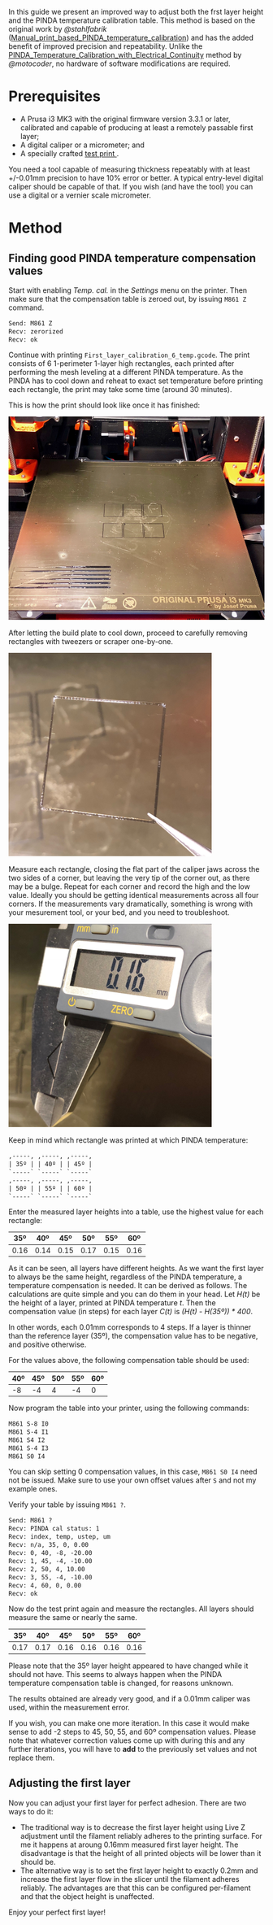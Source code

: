 In this guide we present an improved way to adjust both the frst layer height and the PINDA temperature calibration table. This method is based on the original work by _@stahlfabrik_ ([Manual_print_based_PINDA_temperature_calibration](Manual_print_based_PINDA_temperature_calibration.md)) and has the added benefit of improved precision and repeatability. Unlike the [PINDA_Temperature_Calibration_with_Electrical_Continuity](PINDA_Temperature_Calibration_with_Electrical_Continuity.md) method by _@motocoder_, no hardware of software modifications are required.

# Prerequisites

- A Prusa i3 MK3 with the original firmware version 3.3.1 or later, calibrated and capable of producing at least a remotely passable first layer;
- A digital caliper or a micrometer; and
- A specially crafted [test print ](files/First_layer_calibration_6_temp.gcode "wikilink").

You need a tool capable of measuring thickness repeatably with at least +/-0.01mm precision to have 10% error or better. A typical entry-level digital caliper should be capable of that. If you wish (and have the tool) you can use a digital or a vernier scale micrometer.

# Method

## Finding good PINDA temperature compensation values

Start with enabling _Temp. cal._ in the _Settings_ menu on the printer. Then make sure that the compensation table is zeroed out, by issuing `M861 Z` command.

```
Send: M861 Z
Recv: zerorized
Recv: ok
```

Continue with printing `First_layer_calibration_6_temp.gcode`. The print consists of 6 1-perimeter 1-layer high rectangles, each printed after performing the mesh leveling at a different PINDA temperature. As the PINDA has to cool down and reheat to exact set temperature before printing each rectangle, the print may take some time (around 30 minutes). 

This is how the print should look like once it has finished:

<img src="images/First_layer_and_PINDA_temperature_calibration_with_calipers/Print.jpg" title="Print overview" alt="Print overview" height="400" />

After letting the build plate to cool down, proceed to carefully removing rectangles with tweezers or scraper one-by-one.

<img src="images/First_layer_and_PINDA_temperature_calibration_with_calipers/Specimen.jpg" title="Specimen" alt="Specimen" height="400" />

Measure each rectangle, closing the flat part of the caliper jaws across the two sides of a corner, but leaving the very tip of the corner out, as there may be a bulge. Repeat for each corner and record the high and the low value. Ideally you should be getting identical measurements across all four corners. If the measurements vary dramatically, something is wrong with your mesurement tool, or your bed, and you need to troubleshoot.

<img src="images/First_layer_and_PINDA_temperature_calibration_with_calipers/Measuring.jpg" title="Measuring" alt="Measuring" height="400" />

Keep in mind which rectangle was printed at which PINDA temperature:

```
,-----, ,-----, ,-----,
| 35º | | 40º | | 45º |
`-----` `-----` `-----`
,-----, ,-----, ,-----,
| 50º | | 55º | | 60º |
`-----` `-----` `-----`
```

Enter the measured layer heights into a table, use the highest value for each rectangle:

35º | 40º | 45º | 50º | 55º | 60º
----|-----|-----|-----|-----|----
0.16| 0.14| 0.15| 0.17| 0.15|0.16

As it can be seen, all layers have different heights. As we want the first layer to always be the same height, regardless of the PINDA temperature, a temperature compensation is needed. It can be derived as follows. The calculations are quite simple and you can do them in your head. Let _H(t)_ be the height of a layer, printed at PINDA temperature _t_. Then the compensation value (in steps) for each layer _C(t)_ is _(H(t) - H(35º)) * 400_.

In other words, each 0.01mm corresponds to 4 steps. If a layer is thinner than the reference layer (35º), the compensation value has to be negative, and positive otherwise.

For the values above, the following compensation table should be used:

40º | 45º | 50º | 55º | 60º
----|-----|-----|-----|----
 -8 |  -4 |   4 |  -4 |  0

Now program the table into your printer, using the following commands:

```
M861 S-8 I0
M861 S-4 I1
M861 S4 I2
M861 S-4 I3
M861 S0 I4
```

You can skip setting 0 compensation values, in this case, `M861 S0 I4` need not be issued. Make sure to use your own offset values after `S` and not my example ones.

Verify your table by issuing `M861 ?`.

```
Send: M861 ?
Recv: PINDA cal status: 1
Recv: index, temp, ustep, um
Recv: n/a, 35, 0, 0.00
Recv: 0, 40, -8, -20.00
Recv: 1, 45, -4, -10.00
Recv: 2, 50, 4, 10.00
Recv: 3, 55, -4, -10.00
Recv: 4, 60, 0, 0.00
Recv: ok
```

Now do the test print again and measure the rectangles. All layers should measure the same or nearly the same.

35º | 40º | 45º | 50º | 55º | 60º
----|-----|-----|-----|-----|----
0.17| 0.17| 0.16| 0.16| 0.16|0.16

Please note that the 35º layer height appeared to have changed while it should not have. This seems to always happen when the PINDA temperature compensation table is changed, for reasons unknown.

The results obtained are already very good, and if a 0.01mm caliper was used, within the measurement error.

If you wish, you can make one more iteration. In this case it would make sense to add -2 steps to 45, 50, 55, and 60º compensation values. Please note that whatever correction values come up with during this and any further iterations, you will have to **add** to the previously set values and not replace them.

## Adjusting the first layer

Now you can adjust your first layer for perfect adhesion. There are two ways to do it:

- The traditional way is to decrease the first layer height using Live Z adjustment until the filament reliably adheres to the printing surface. For me it happens at aroung 0.16mm measured first layer height. The disadvantage is that the height of all printed objects will be lower than it should be.
- The alternative way is to set the first layer height to exactly 0.2mm and increase the first layer flow in the slicer until the filament adheres reliably. The advantages are that this can be configured per-filament and that the object height is unaffected.

Enjoy your perfect first layer!
